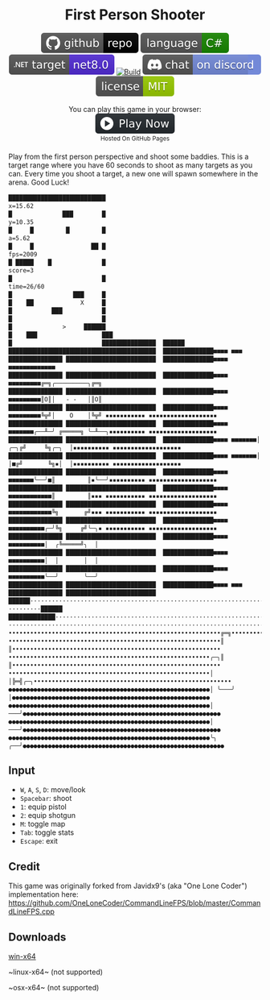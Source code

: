 ﻿<h1 align="center">
	First Person Shooter
</h1>

<p align="center">
	<a href="https://github.com/dotnet/dotnet-console-games" alt="GitHub repo"><img alt="flat" src="../../.github/resources/github-repo-black.svg"></a>
	<a href="https://docs.microsoft.com/en-us/dotnet/csharp/" alt="csharp documentation"><img alt="Language C#" src="../../.github/resources/language-csharp.svg"></a>
	<a href="https://dotnet.microsoft.com/download"><img src="../../.github/resources/dotnet-badge.svg" title="Target Framework" alt="Target Framework"></a>
	<a href="https://github.com/dotnet/dotnet-console-games/actions"><img src="https://github.com/dotnet/dotnet-console-games/workflows/First%20Person%20Shooter%20Build/badge.svg" title="Goto Build" alt="Build"></a>
	<a href="https://discord.gg/4XbQbwF" alt="Discord"><img src="../../.github/resources/discord-badge.svg" title="Go To Discord Server" alt="Discord"/></a>
	<a href="../../LICENSE" alt="license"><img src="../../.github/resources/license-MIT-green.svg" /></a>
</p>

<p align="center">
	You can play this game in your browser:
	<br />
	<a href="https://dotnet.github.io/dotnet-console-games/First%20Person%20Shooter" alt="Play Now">
		<sub><img height="40"src="../../.github/resources/play-badge.svg" title="Play Now" alt="Play Now"/></sub>
	</a>
	<br />
	<sup>Hosted On GitHub Pages</sup>
</p>

Play from the first person perspective and shoot some baddies. This is a target range where you have 60 seconds to shoot as many targets as you can. Every time you shoot a target, a new one will spawn somewhere in the arena. Good Luck!

```
███████████████████████████                                                                                      x=15.62
█              ███        █                                                                                      y=10.35
█     █         █         █                                                                                       a=5.62
█     █                ██ █                                                                                     fps=2009
█ █████    █              █                                                                                      score=3
█                         █                                                                                   time=26/60
█                 ███     █
█    ██             X     █
█           ███           █
█                         █
█              >     ██████
█    ███                  ███
█                         ███████████████  ██████
█████████████████████████████████████████  ██████████████■■■■ ■■■
███████████████ █████████████████████████  ██████████████■■■■ ■■■■■■■■■■■■■
███████████████ █████████████████████████  ██████████████■■■■ ■■■■■■■■■╔═╗╭─────────╮╔═╗
███████████████ █████████████████████████  ██████████████■■■■ ■■■■■■■■■║O║│   - -   │║O║
███████████████ █████████████████████████  ██████████████■■■■ ■■■■■■■■■╚╦╝│    O    │╚╦╝ ▪▪▪▪▪▪▪▪▪▪▪ ▪▪▪▪▪▪▪▪▪▪▪▪▪▪▪▪▪▪▪
███████████████ █████████████████████████  ██████████████■■■■ ■■■■■■■╭──╨─╯ ╔═════╗ ╰─╨──╮▪▪▪▪▪▪▪▪▪▪ ▪▪▪▪▪▪▪▪▪▪▪▪▪▪▪▪▪▪▪
███████████████ █████████████████████████  ██████████████■■■■ ■■■■■■■│  ╭─╮╔╝     ╚╗╭─╮  │▪▪▪▪▪▪▪▪▪▪ ▪▪▪▪▪▪▪▪▪▪▪▪▪▪▪▪▪▪▪
███████████████ █████████████████████████  ██████████████■■■■ ■■■■■■■│  │■╔╝       ╚╗▪│  │▪▪▪▪▪▪▪▪▪▪ ▪▪▪▪▪▪▪▪▪▪▪▪▪▪▪▪▪▪▪
███████████████ █████████████████████████  ██████████████■■■■ ■■■■■■■╰──╯■║         ║▪╰──╯▪▪▪▪▪▪▪▪▪▪ ▪▪▪▪▪▪▪▪▪▪▪▪▪▪▪▪▪▪▪
███████████████ █████████████████████████  ██████████████■■■■ ■■■■■■■■■■■■║         ║▪▪▪ ▪▪▪▪▪▪▪▪▪▪▪ ▪▪▪▪▪▪▪▪▪▪▪▪▪▪▪▪▪▪▪
███████████████ █████████████████████████  ██████████████■■■■ ■■■■■■■■■■■■╚╗       ╔╝▪▪▪ ▪▪▪▪▪▪▪▪▪▪▪ ▪▪▪▪▪▪▪▪▪▪▪▪▪▪▪▪▪▪▪
███████████████ █████████████████████████  ██████████████■■■■ ■■■■■■■■■■╭─╯╚╗     ╔╝╰─╮▪ ▪▪▪▪▪▪▪▪▪▪▪ ▪▪▪▪▪▪▪▪▪▪▪▪▪▪▪▪▪▪▪
███████████████ █████████████████████████  ██████████████■■■■ ■■■■■■■■■■│  ╭╚═════╝╮  │
███████████████ █████████████████████████  ██████████████■■■■ ■■■■■■■■■■│  │       │  │
███████████████ █████████████████████████  ██████████████■■■■ ■■■■■■■■■■╰──╯       ╰──╯
███████████████ █████████████████████████  ██████████████■■■■ ■■■
███████████████ █████████████████████████  ██████·······································································
·········██████ █████████████···························································································
························································································································
•••••••••••••••••••••••••••••••••••••••••••••••••••••••••••╔═╗••••••••••••••••••••••••••••••••••••••••••••••••••••••••••
•••••••••••••••••••••••••••••••••••••••••••••••••••••••••••║ ║••••••••••••••••••••••••••••••••••••••••••••••••••••••••••
••••••••••••••••••••••••••••••••••••••••••••••••••••••••╭─╮║ ║••••••••••••••••••••••••••••••••••••••••••••••••••••••••••
••••••••••••••••••••••••••••••••••••••••••••••••••••••••│ │╠═╣╭─╮•••••••••••••••••••••••••••••••••••••••••••••••••••••••
●●●●●●●●●●●●●●●●●●●●●●●●●●●●●●●●●●●●●●●●●●●●●●●●●●●●●●●●│ ╰───╯ │●●●●●●●●●●●●●●●●●●●●●●●●●●●●●●●●●●●●●●●●●●●●●●●●●●●●●●●
●●●●●●●●●●●●●●●●●●●●●●●●●●●●●●●●●●●●●●●●●●●●●●●●●●●●●●●●│    ───╯●●●●●●●●●●●●●●●●●●●●●●●●●●●●●●●●●●●●●●●●●●●●●●●●●●●●●●●
●●●●●●●●●●●●●●●●●●●●●●●●●●●●●●●●●●●●●●●●●●●●●●●●●●●●●●●●│    ───╯●●●●●●●●●●●●●●●●●●●●●●●●●●●●●●●●●●●●●●●●●●●●●●●●●●●●●●●
●●●●●●●●●●●●●●●●●●●●●●●●●●●●●●●●●●●●●●●●●●●●●●●●●●●●●●●●╰╮  ╭──╯●●●●●●●●●●●●●●●●●●●●●●●●●●●●●●●●●●●●●●●●●●●●●●●●●●●●●●●●
```

## Input

- `W`, `A`, `S`, `D`: move/look
- `Spacebar`: shoot
- `1`: equip pistol
- `2`: equip shotgun
- `M`: toggle map
- `Tab`: toggle stats
- `Escape`: exit

## Credit

This game was originally forked from Javidx9's (aka "One Lone Coder") implementation here:
https://github.com/OneLoneCoder/CommandLineFPS/blob/master/CommandLineFPS.cpp

## Downloads

[win-x64](https://github.com/dotnet/dotnet-console-games/raw/binaries/win-x64/First%20Person%20Shooter.exe)

~linux-x64~ (not supported)

~osx-x64~ (not supported)
